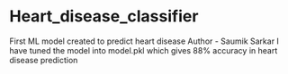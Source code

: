 # Heart_disease_classifier
First ML model created to predict heart disease 
Author - Saumik Sarkar
I have tuned the model into model.pkl which gives 88% accuracy in heart disease prediction

